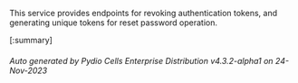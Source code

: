 






This service provides endpoints for revoking authentication tokens, and generating unique tokens for reset password operation.

[:summary]

###### Auto generated by Pydio Cells Enterprise Distribution v4.3.2-alpha1 on 24-Nov-2023
